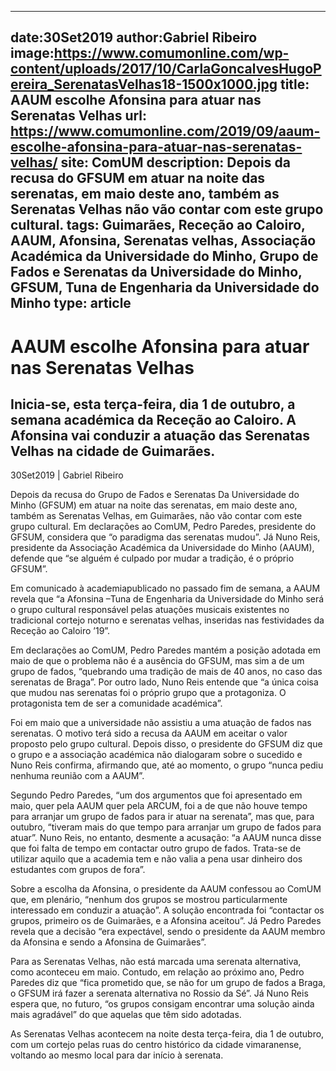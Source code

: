 
---
date:30Set2019
author:Gabriel Ribeiro
image:https://www.comumonline.com/wp-content/uploads/2017/10/CarlaGoncalvesHugoPereira_SerenatasVelhas18-1500x1000.jpg
title: AAUM escolhe Afonsina para atuar nas Serenatas Velhas
url: https://www.comumonline.com/2019/09/aaum-escolhe-afonsina-para-atuar-nas-serenatas-velhas/
site: ComUM
description: Depois da recusa do GFSUM em atuar na noite das serenatas, em maio deste ano, também as Serenatas Velhas não vão contar com este grupo cultural.
tags: Guimarães, Receção ao Caloiro, AAUM, Afonsina, Serenatas velhas, Associação Académica da Universidade do Minho, Grupo de Fados e Serenatas da Universidade do Minho, GFSUM, Tuna de Engenharia da Universidade do Minho
type: article
---


# AAUM escolhe Afonsina para atuar nas Serenatas Velhas

## Inicia-se, esta terça-feira, dia 1 de outubro, a semana académica da Receção ao Caloiro. A Afonsina vai conduzir a atuação das Serenatas Velhas na cidade de Guimarães.

30Set2019 | Gabriel Ribeiro

Depois da recusa do Grupo de Fados e Serenatas Da Universidade do Minho (GFSUM) em atuar na noite das serenatas, em maio deste ano, também as Serenatas Velhas, em Guimarães, não vão contar com este grupo cultural. Em declarações ao ComUM, Pedro Paredes, presidente do GFSUM, considera que “o paradigma das serenatas mudou”. Já Nuno Reis, presidente da Associação Académica da Universidade do Minho (AAUM), defende que “se alguém é culpado por mudar a tradição, é o próprio GFSUM”.

Em comunicado à academiapublicado no passado fim de semana, a AAUM revela que “a Afonsina –Tuna de Engenharia da Universidade do Minho será o grupo cultural responsável pelas atuações musicais existentes no tradicional cortejo noturno e serenatas velhas, inseridas nas festividades da Receção ao Caloiro ’19”.

Em declarações ao ComUM, Pedro Paredes mantém a posição adotada em maio de que o problema não é a ausência do GFSUM, mas sim a de um grupo de fados, “quebrando uma tradição de mais de 40 anos, no caso das serenatas de Braga”. Por outro lado, Nuno Reis entende que “a única coisa que mudou nas serenatas foi o próprio grupo que a protagoniza. O protagonista tem de ser a comunidade académica”.

Foi em maio que a universidade não assistiu a uma atuação de fados nas serenatas. O motivo terá sido a recusa da AAUM em aceitar o valor proposto pelo grupo cultural. Depois disso, o presidente do GFSUM diz que o grupo e a associação académica não dialogaram sobre o sucedido e Nuno Reis confirma, afirmando que, até ao momento, o grupo “nunca pediu nenhuma reunião com a AAUM”.

Segundo Pedro Paredes, “um dos argumentos que foi apresentado em maio, quer pela AAUM quer pela ARCUM, foi a de que não houve tempo para arranjar um grupo de fados para ir atuar na serenata”, mas que, para outubro, “tiveram mais do que tempo para arranjar um grupo de fados para atuar”. Nuno Reis, no entanto, desmente a acusação: “a AAUM nunca disse que foi falta de tempo em contactar outro grupo de fados. Trata-se de utilizar aquilo que a academia tem e não valia a pena usar dinheiro dos estudantes com grupos de fora”.

Sobre a escolha da Afonsina, o presidente da AAUM confessou ao ComUM que, em plenário, “nenhum dos grupos se mostrou particularmente interessado em conduzir a atuação”. A solução encontrada foi “contactar os grupos, primeiro os de Guimarães, e a Afonsina aceitou”. Já Pedro Paredes revela que a decisão “era expectável, sendo o presidente da AAUM membro da Afonsina e sendo a Afonsina de Guimarães”.

Para as Serenatas Velhas, não está marcada uma serenata alternativa, como aconteceu em maio. Contudo, em relação ao próximo ano, Pedro Paredes diz que “fica prometido que, se não for um grupo de fados a Braga, o GFSUM irá fazer a serenata alternativa no Rossio da Sé”. Já Nuno Reis espera que, no futuro, “os grupos consigam encontrar uma solução ainda mais agradável” do que aquelas que têm sido adotadas.

As Serenatas Velhas acontecem na noite desta terça-feira, dia 1 de outubro, com um cortejo pelas ruas do centro histórico da cidade vimaranense, voltando ao mesmo local para dar início à serenata.


